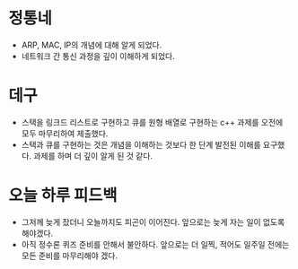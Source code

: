 # 정통네
+ ARP, MAC, IP의 개념에 대해 알게 되었다. 
+ 네트워크 간 통신 과정을 깊이 이해하게 되었다.

# 데구
+ 스택을 링크드 리스트로 구현하고 큐를 원형 배열로 구현하는 c++ 과제를 오전에 모두 마무리하여 제출했다.
+ 스택과 큐를 구현하는 것은 개념을 이해하는 것보다 한 단계 발전된 이해를 요구했다. 과제를 하며 더 깊이 알게 된 것 같다.

# 오늘 하루 피드백
+ 그저께 늦게 잤더니 오늘까지도 피곤이 이어진다. 앞으로는 늦게 자는 일이 없도록 해야겠다.
+ 아직 정수론 퀴즈 준비를 안해서 불안하다. 앞으로는 더 일찍, 적어도 일주일 전에는 모든 준비를 마무리해야 겠다.
